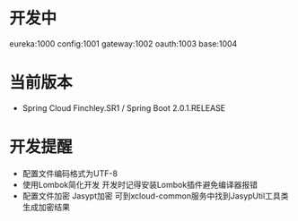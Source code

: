 # 开发中
eureka:1000
config:1001
gateway:1002
oauth:1003
base:1004

# 当前版本
- Spring Cloud Finchley.SR1 / Spring Boot 2.0.1.RELEASE
# 开发提醒
- 配置文件编码格式为UTF-8
- 使用Lombok简化开发 开发时记得安装Lombok插件避免编译器报错
- 配置文件加密 Jasypt加密 可到xcloud-common服务中找到JasypUtil工具类生成加密结果